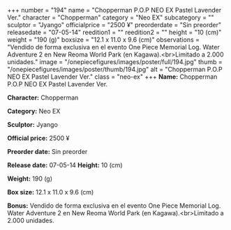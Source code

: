 +++
number = "194"
name = "Chopperman P.O.P NEO EX Pastel Lavender Ver."
character = "Chopperman"
category = "Neo EX"
subcategory = ""
sculptor = "Jyango"
officialprice = "2500 ¥"
preorderdate = "Sin preorder"
releasedate = "07-05-14"
reedition1 = ""
reedition2 = ""
height = "10 (cm)"
weight = "190 (g)"
boxsize = "12.1 x 11.0 x 9.6 (cm)"
observations = "Vendido de forma exclusiva en el evento One Piece Memorial Log. Water Adventure 2 en New Reoma World Park (en Kagawa).&lt;br&gt;Limitado a 2.000 unidades."
image = "/onepiecefigures/images/poster/full/194.jpg"
thumb = "/onepiecefigures/images/poster/thumb/194.jpg"
alt = "Chopperman P.O.P NEO EX Pastel Lavender Ver."
class = "neo-ex"
+++
**Name:** Chopperman P.O.P NEO EX Pastel Lavender Ver.

**Character:** Chopperman

**Category:** Neo EX 

**Sculptor:** Jyango

**Official price:** 2500 ¥

**Preorder date:** Sin preorder

**Release date:** 07-05-14
**Height:** 10 (cm)

**Weight:** 190 (g)

**Box size:** 12.1 x 11.0 x 9.6 (cm)

**Bonus:** Vendido de forma exclusiva en el evento One Piece Memorial Log. Water Adventure 2 en New Reoma World Park (en Kagawa).&lt;br&gt;Limitado a 2.000 unidades.
